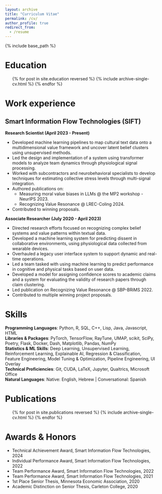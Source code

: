 ```yaml
---
layout: archive
title: "Curriculum Vitae"
permalink: /cv/
author_profile: true
redirect_from:
  - /resume
---
```


{% include base_path %}

<!-- Education
======
**Tufts University** — Medford, MA  
*July 2023 - Expected December 2024*  
M.Sc. in Data Science (GPA: 4.0)

**Carleton College** — Northfield, MN  
*September 2016 - June 2020*  
B.A. in Economics with an Emphasis in Statistics and Computer Science   -->

Education
======
  <ul>{% for post in site.education reversed %}
    {% include archive-single-cv.html %}
  {% endfor %}</ul>

Work experience
======

## Smart Information Flow Technologies (SIFT)
**Research Scientist (April 2023 - Present)**

- Developed machine learning pipelines to map cultural text data onto a multidimensional value framework and uncover latent belief clusters using unsupervised methods.
- Led the design and implementation of a system using transformer models to analyze team dynamics through physiological signal processing.
- Worked with subcontractors and neurobehavioral specialists to develop techniques for estimating collective stress levels through multi-signal integration.
- Authored publications on:
  - Measuring moral value biases in LLMs @ the MP2 workshop - NeurIPS 2023.
  - Recognizing Value Resonance @ LREC-Coling 2024.
- Contributed to winning proposals.

**Associate Researcher (July 2020 - April 2023)**

- Directed research efforts focused on recognizing complex belief systems and value patterns within textual data.
- Developed a machine learning system for predicting dissent in collaborative environments, using physiological data collected from wearable devices.
- Overhauled a legacy user interface system to support dynamic and real-time operations.
- Led a team tasked with using machine learning to predict performance in cognitive and physical tasks based on user data.
- Developed a model for assigning confidence scores to academic claims and a system for evaluating the validity of research papers through claim clustering.
- Led publication on Recognizing Value Resonance @ SBP-BRiMS 2022. 
- Contributed to multiple winning project proposals.
  
Skills
======
**Programming Languages**: Python, R, SQL, C++, Lisp, Java, Javascript, HTML  
**Libraries & Packages**: PyTorch, TensorFlow, RayTune, UMAP, scikit, SciPy, Poetry, Flask, Docker, Dash, Matplotlib, Pandas, NumPy  
**Statistics & ML Skills**: Deep Learning, Unsupervised Learning, Reinforcement Learning, Explainable AI, Regression & Classification, Feature Engineering, Model Tuning & Optimization, Pipeline Engineering, UI Overlay  
**Technical Proficiencies**: Git, CUDA, LaTeX, Jupyter, Qualtrics, Microsoft Office  
**Natural Languages**: Native: English, Hebrew | Conversational: Spanish

Publications
======
  <ul>{% for post in site.publications reversed %}
    {% include archive-single-cv.html %}
  {% endfor %}</ul>
  
<!-- Talks
======
  <ul>{% for post in site.talks reversed %}
    {% include archive-single-talk-cv.html  %}
  {% endfor %}</ul>
  
Teaching
======
  <ul>{% for post in site.teaching reversed %}
    {% include archive-single-cv.html %}
  {% endfor %}</ul> -->

<!--   
Service and leadership
======
* Currently signed in to 43 different slack teams -->


Awards & Honors
======
- Technical Achievement Award, Smart Information Flow Technologies, 2024
- Individual Performance Award, Smart Information Flow Technologies, 2022
- Team Performance Award, Smart Information Flow Technologies, 2022
- Team Performance Award, Smart Information Flow Technologies, 2021
- 1st Place Senior Thesis, Minnesota Economic Association, 2020
- Academic Distinction on Senior Thesis, Carleton College, 2020